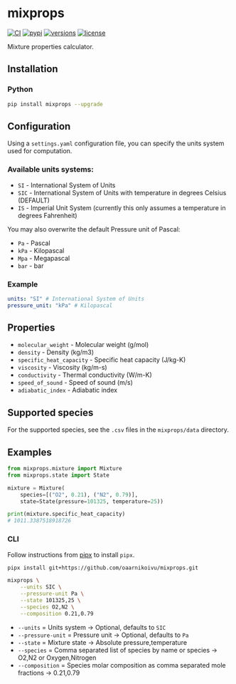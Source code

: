 # mixprops

[![CI](https://github.com/oaarnikoivu/mixprops/workflows/CI/badge.svg)](https://github.com/oaarnikoivu/mixprops/actions?query=event%3Apush+branch%3Amain+workflow%3ACI)
[![pypi](https://img.shields.io/pypi/v/mixprops)](https://pypi.org/project/mixprops/)
[![versions](https://img.shields.io/pypi/pyversions/mixprops.svg)](https://github.com/oaarnikoivu/mixprops)
[![license](https://img.shields.io/github/license/oaarnikoivu/mixprops.svg)](https://github.com/oaarnikoivu/mixprops/blob/main/LICENSE)

Mixture properties calculator.

## Installation

### Python

```bash
pip install mixprops --upgrade
```

## Configuration

Using a `settings.yaml` configuration file, you can specify the units system used for computation.

### Available units systems:

- `SI` - International System of Units
- `SIC` - International System of Units with temperature in degrees Celsius (DEFAULT)
- `IS` - Imperial Unit System (currently this only assumes a temperature in degrees Fahrenheit)

You may also overwrite the default Pressure unit of Pascal:

- `Pa` - Pascal
- `kPa` - Kilopascal
- `Mpa` - Megapascal
- `bar` - bar

### Example

```yaml
units: "SI" # International System of Units
pressure_unit: "kPa" # Kilopascal
```

## Properties

- `molecular_weight` - Molecular weight (g/mol)
- `density` - Density (kg/m3)
- `specific_heat_capacity` - Specific heat capacity (J/kg-K)
- `viscosity` - Viscosity (kg/m-s)
- `conductivity` - Thermal conductivity (W/m-K)
- `speed_of_sound` - Speed of sound (m/s)
- `adiabatic_index` - Adiabatic index

## Supported species

For the supported species, see the `.csv` files in the `mixprops/data` directory.

## Examples

```python
from mixprops.mixture import Mixture
from mixprops.state import State

mixture = Mixture(
    species=[("O2", 0.21), ("N2", 0.79)],
    state=State(pressure=101325, temperature=25))

print(mixture.specific_heat_capacity)
# 1011.3387518918726
```

### CLI

Follow instructions from [pipx](https://github.com/pypa/pipx) to install `pipx`.

```bash
pipx install git+https://github.com/oaarnikoivu/mixprops.git
```

```bash
mixprops \
    --units SIC \
    --pressure-unit Pa \
    --state 101325,25 \
    --species O2,N2 \
    --composition 0.21,0.79
```

- `--units` = Units system -> Optional, defaults to `SIC`
- `--pressure-unit` = Pressure unit -> Optional, defaults to `Pa`
- `--state` = Mixture state -> Absolute pressure,temperature
- `--species` = Comma separated list of species by name or species -> O2,N2 or Oxygen,Nitrogen
- `--composition` = Species molar composition as comma separated mole fractions -> 0.21,0.79

